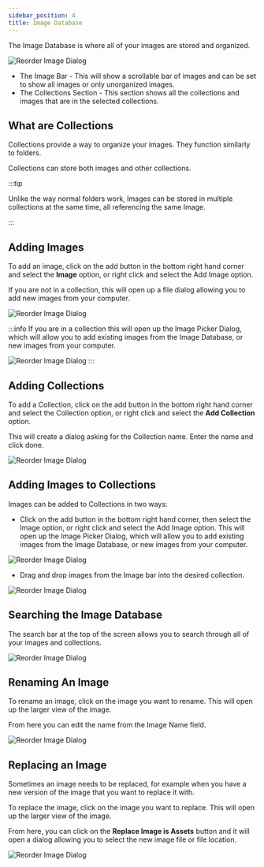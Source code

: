 ```yaml
---
sidebar_position: 4
title: Image Database
---
```


The Image Database is where all of your images are stored and organized.


![Reorder Image Dialog](../../static/img/views_and_screens/image_database/image_database.JPG)

* The Image Bar - This will show a scrollable bar of images and can be set to show all images or only unorganized images.
* The Collections Section - This section shows all the collections and images that are in the selected collections.

## What are Collections

Collections provide a way to organize your images. They function similarly to folders. 

Collections can store both images and other collections.

:::tip

Unlike the way normal folders work, Images can be stored in multiple collections at the same time, all referencing the same Image.

:::

## Adding Images

To add an image, click on the add button in the bottom right hand corner and select the **Image** option, or right click and select the Add Image option.


If you are not in a collection, this will open up a file dialog allowing you to add new images from your computer.

![Reorder Image Dialog](../../static/img/views_and_screens/image_database/add_image_general.gif)


:::info
If you are in a collection this will open up the Image Picker Dialog, which will allow you to add existing images from the Image Database, or new images from your computer.

![Reorder Image Dialog](../../static/img/views_and_screens/image_database/add_image_collection.gif)
:::


## Adding Collections

To add a Collection, click on the add button in the bottom right hand corner and select the Collection option, or right click and select the **Add Collection** option.

This will create a dialog asking for the Collection name. Enter the name and click done.


![Reorder Image Dialog](../../static/img/views_and_screens/image_database/add_collection.gif)

## Adding Images to Collections

Images can be added to Collections in two ways:

* Click on the add button in the bottom right hand corner, then select the Image option, or right click and select the Add Image option. 
This will open up the Image Picker Dialog, which will allow you to add existing images from the Image Database, or new images from your computer.

![Reorder Image Dialog](../../static/img/views_and_screens/image_database/add_image_collection.gif)

* Drag and drop images from the Image bar into the desired collection.

![Reorder Image Dialog](../../static/img/views_and_screens/image_database/add_image_collection_drag.gif)

## Searching the Image Database

The search bar at the top of the screen allows you to search through all of your images and collections.

![Reorder Image Dialog](../../static/img/views_and_screens/image_database/search.JPG)

## Renaming An Image

To rename an image, click on the image you want to rename. This will open up the larger view of the image.

From here you can edit the name from the Image Name field.


![Reorder Image Dialog](../../static/img/views_and_screens/image_database/rename.gif)


## Replacing an Image

Sometimes an image needs to be replaced, for example when you have a new version of the image that you want to replace it with.

To replace the image, click on the image you want to replace. This will open up the larger view of the image. 

From here, you can click on the **Replace Image is Assets**  button and it will open a dialog allowing you to select the new image file or file location.


![Reorder Image Dialog](../../static/img/views_and_screens/image_database/relink.gif)